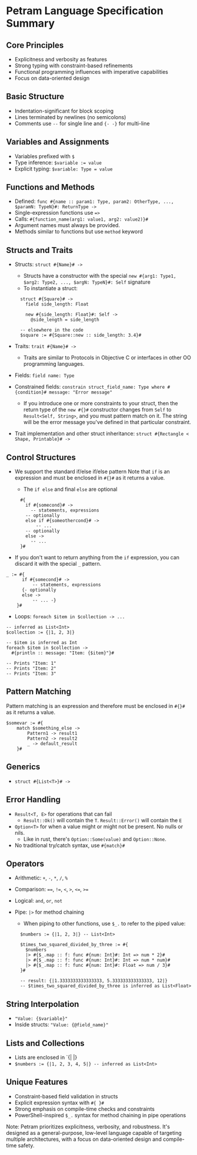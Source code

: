 # Petram Language Specification Summary

## Core Principles

- Explicitness and verbosity as features
- Strong typing with constraint-based refinements
- Functional programming influences with imperative capabilities
- Focus on data-oriented design

## Basic Structure

- Indentation-significant for block scoping
- Lines terminated by newlines (no semicolons)
- Comments use `--` for single line and `{- -}` for multi-line

## Variables and Assignments

- Variables prefixed with `$`
- Type inference: `$variable := value`
- Explicit typing: `$variable: Type = value`

## Functions and Methods

- Defined: `func #{name :: param1: Type, param2: OtherType, ..., $paramN: TypeN}#: ReturnType ->`
- Single-expression functions use `=>`
- Calls: `#{function_name(arg1: value1, arg2: value2)}#`
- Argument names must always be provided.
- Methods similar to functions but use `method` keyword

## Structs and Traits

- Structs: `struct #{Name}# ->`
  - Structs have a constructor with the special `new #{arg1: Type1, $arg2: Type2, ..., $argN: TypeN}#: Self` signature
  - To instantiate a struct:
  
  ```petra
    struct #{Square}# ->
      field side_length: Float

      new #{side_length: Float}#: Self ->
        @side_length = side_length

    -- elsewhere in the code
    $square := #{Square::new :: side_length: 3.4}#
  ```

- Traits: `trait #{Name}# ->`
  - Traits are similar to Protocols in Objective C or interfaces in other OO programming languages.
- Fields: `field name: Type`
- Constrained fields: `constrain struct_field_name: Type where #{condition}# message: "Error message"`
  - If you introduce one or more constraints to your struct, then the return type of the `new #{}#` constructor changes from `Self` to `Result<Self, String>`, and you must pattern match on it. The string will be the error message you've defined in that particular constraint.
- Trait implementation and other struct inheritance: `struct #{Rectangle < Shape, Printable}# ->`

## Control Structures

- We support the standard if/else if/else pattern Note that `if` is an expression and must be enclosed in `#{}#` as it returns a value.
  - The `if else` and final `else` are optional

  ```petra
    #{
      if #{somecond}# ->
        -- statements, expressions
      -- optionally
      else if #{someothercond}# ->
          -- ...
      -- optionally
      else ->
        -- ...
    }#
    ```

- If you don't want to return anything from the `if` expression, you can discard it with the special `_` pattern.

```petra
_ := #{
      if #{somecond}# ->
          -- statements, expressions
      {- optionally
      else ->
          -- ... -}
    }#
```

- Loops: `foreach $item in $collection -> ...`

```petra
-- inferred as List<Int>
$collection := {|1, 2, 3|}

-- $item is inferred as Int
foreach $item in $collection ->
  #{println :: message: "Item: {$item}"}#

-- Prints "Item: 1"
-- Prints "Item: 2"
-- Prints "Item: 3"
```

## Pattern Matching

Pattern matching is an expression and therefore must be enclosed in `#{}#` as it returns a value.

```petra
$somevar := #{
    match $something_else ->
        Pattern1 -> result1
        Pattern2 -> result2
        _ -> default_result
    }#
```

## Generics

- `struct #{List<T>}# ->`

## Error Handling

- `Result<T, E>` for operations that can fail
  - `Result::Ok()` will contain the `T`. `Result::Error()` will contain the `E`
- `Option<T>` for when a value might or might not be present. No nulls or nils.
  - Like in rust, there's `Option::Some(value)` and `Option::None`.
- No traditional try/catch syntax, use `#{match}#`

## Operators

- Arithmetic: `+`, `-`, `*`, `/`, `%`
- Comparison: `==`, `!=`, `<`, `>`, `<=`, `>=`
- Logical: `and`, `or`, `not`
- Pipe: `|>` for method chaining
  - When piping to other functions, use `$_.` to refer to the piped value:

  ```petra
    $numbers := {|1, 2, 3|} -- List<Int>
  
    $times_two_squared_divided_by_three := #{
      $numbers
      |> #{$_.map :: f: func #{num: Int}#: Int => num * 2}#
      |> #{$_.map :: f: func #{num: Int}#: Int => num * num}#
      |> #{$_.map :: f: func #{num: Int}#: Float => num / 3}#
    }#

    -- result: {|1.3333333333333333, 5.333333333333333, 12|}
    -- $times_two_squared_divided_by_three is inferred as List<Float>
  ```

## String Interpolation

- `"Value: {$variable}"`
- Inside structs: `"Value: {@field_name}"`

## Lists and Collections

- Lists are enclosed in `{| |}
- `$numbers := {|1, 2, 3, 4, 5|} -- inferred as List<Int>`

## Unique Features

- Constraint-based field validation in structs
- Explicit expression syntax with `#{ }#`
- Strong emphasis on compile-time checks and constraints
- PowerShell-inspired `$_.` syntax for method chaining in pipe operations

Note: Petram prioritizes explicitness, verbosity, and robustness. It's designed as a general-purpose, low-level language capable of targeting multiple architectures, with a focus on data-oriented design and compile-time safety.
